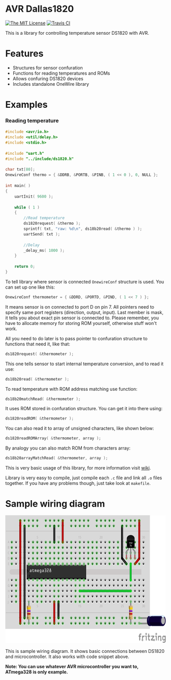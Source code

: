 # AVR Dallas1820

[![The MIT License](https://img.shields.io/badge/license-MIT-orange.svg?style=flat-square)](http://opensource.org/licenses/MIT) [![Travis CI](https://img.shields.io/travis/Jacajack/avr-ds1820.svg?style=flat-square)](https://travis-ci.org/Jacajack/avr-ds1820)

This is a library for controlling temperature sensor DS1820 with AVR.

# Features
 - Structures for sensor confuration
 - Functions for reading temperatures and ROMs
 - Allows confuring DS1820 devices
 - Includes standalone OneWire library

# Examples

### Reading temperature

```c
#include <avr/io.h>
#include <util/delay.h>
#include <stdio.h>

#include "uart.h"
#include "../include/ds1820.h"

char txt[80];
OnewireConf thermo = { &DDRB, &PORTB, &PINB, ( 1 << 0 ), 0, NULL };

int main( )
{
	uartInit( 9600 );

	while ( 1 )
	{
		//Read temperature
		ds1820request( &thermo );
		sprintf( txt, "raw: %d\n", ds18b20read( &thermo ) );
		uartSend( txt );

		//Delay
		_delay_ms( 1000 );
	}

	return 0;
}

```
To tell library where sensor is connected `OnewireConf` structure is used. You can set up one like this:

```c
OnewireConf thermometer = { &DDRD, &PORTD, &PIND, ( 1 << 7 ) };

```

It means sensor is on connected to port D on pin 7. All pointers need to specify same port registers (direction, output, input). Last member is mask, it tells you about exact pin sensor is connected to. Please remember, you have to allocate memory for storing ROM yourself, otherwise stuff won't work.

All you need to do later is to pass pointer to confuration structure to functions that need it, like that:

```c
ds1820request( &thermometer );
```

This one tells sensor to start internal temperature conversion, and to read it use:

```c
ds18b20read( &thermometer );
```

To read temperature with ROM address matching use function:

```c
ds18b20matchRead( &thermometer );
```

It uses ROM stored in confuration structure. You can get it into there using:
```c
ds1820readROM( &thermometer );
```
You can also read it to array of unsigned characters, like shown below:
```c
ds1820readROMArray( &thermometer, array );
```

By analogy you can also match ROM from characters array:

```c
ds18b20arrayMatchRead( &thermometer, array );
```

This is very basic usage of this library, for more information visit [wiki](https://github.com/Jacajack/avr-dallas1820/wiki).

Library is very easy to compile, just compile each `.c` file and link all `.o` files together.
If you have any problems though, just take look at `makefile`.

# Sample wiring diagram
<img src="doc/samplewiring.png" height=400px></img>

This is sample wiring diagram. It shows basic connections between DS1820 and microcontroller. It also works with code snippet above.

**Note: You can use whatever AVR microcontroller you want to, ATmega328 is only example.**
